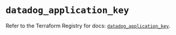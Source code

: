 # `datadog_application_key`

Refer to the Terraform Registry for docs: [`datadog_application_key`](https://registry.terraform.io/providers/datadog/datadog/3.59.1/docs/resources/application_key).
